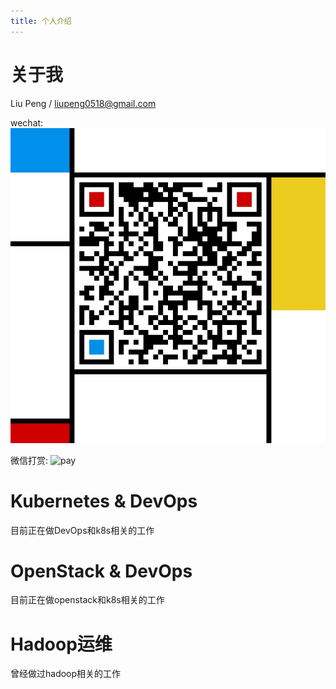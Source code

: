```yaml
---
title: 个人介绍
---
```

# 关于我
Liu Peng / liupeng0518@gmail.com

wechat:
![微信](https://raw.githubusercontent.com/liupeng0518/liupeng0518.github.io/hexo/source/about/.images/wechat.jpg)

微信打赏:
![pay](https://raw.githubusercontent.com/liupeng0518/liupeng0518.github.io/hexo/source/about/.images/pay.jpg)
# Kubernetes & DevOps
目前正在做DevOps和k8s相关的工作

# OpenStack & DevOps
目前正在做openstack和k8s相关的工作

# Hadoop运维
曾经做过hadoop相关的工作
